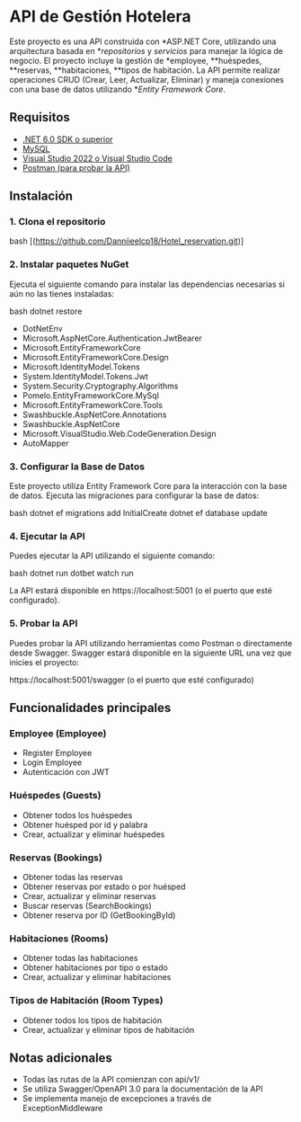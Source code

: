 # API de Gestión Hotelera

Este proyecto es una API construida con *ASP.NET Core, utilizando una arquitectura basada en **repositorios* y *servicios* para manejar la lógica de negocio. El proyecto incluye la gestión de *employee, **huéspedes, **reservas, **habitaciones, **tipos de habitación. La API permite realizar operaciones CRUD (Crear, Leer, Actualizar, Eliminar) y maneja conexiones con una base de datos utilizando **Entity Framework Core*.

## Requisitos

- [.NET 6.0 SDK o superior](https://dotnet.microsoft.com/download/dotnet/6.0)
- [MySQL](https://www.mysql.com/downloads/)
- [Visual Studio 2022 o Visual Studio Code](https://visualstudio.microsoft.com/)
- [Postman (para probar la API)](https://www.postman.com/)

## Instalación

### 1. Clona el repositorio

bash
[(https://github.com/Danniieelcp18/Hotel_reservation.git)]


### 2. Instalar paquetes NuGet
Ejecuta el siguiente comando para instalar las dependencias necesarias si aún no las tienes instaladas:

bash
dotnet restore


- DotNetEnv
- Microsoft.AspNetCore.Authentication.JwtBearer
- Microsoft.EntityFrameworkCore
- Microsoft.EntityFrameworkCore.Design
- Microsoft.IdentityModel.Tokens
- System.IdentityModel.Tokens.Jwt
- System.Security.Cryptography.Algorithms
- Pomelo.EntityFrameworkCore.MySql
- Microsoft.EntityFrameworkCore.Tools
- Swashbuckle.AspNetCore.Annotations
- Swashbuckle.AspNetCore
- Microsoft.VisualStudio.Web.CodeGeneration.Design
- AutoMapper

### 3. Configurar la Base de Datos
Este proyecto utiliza Entity Framework Core para la interacción con la base de datos. Ejecuta las migraciones para configurar la base de datos:

bash
dotnet ef migrations add InitialCreate
dotnet ef database update


### 4. Ejecutar la API
Puedes ejecutar la API utilizando el siguiente comando:

bash
dotnet run 
dotbet watch run


La API estará disponible en https://localhost:5001 (o el puerto que esté configurado).

### 5. Probar la API
Puedes probar la API utilizando herramientas como Postman o directamente desde Swagger. Swagger estará disponible en la siguiente URL una vez que inicies el proyecto:

https://localhost:5001/swagger (o el puerto que esté configurado)

## Funcionalidades principales

### Employee (Employee)
- Register Employee
- Login Employee
- Autenticación con JWT

### Huéspedes (Guests)
- Obtener todos los huéspedes
- Obtener huésped por id y palabra 
- Crear, actualizar y eliminar huéspedes

### Reservas (Bookings)
- Obtener todas las reservas
- Obtener reservas por estado o por huésped
- Crear, actualizar y eliminar reservas
- Buscar reservas (SearchBookings)
- Obtener reserva por ID (GetBookingById)

### Habitaciones (Rooms)
- Obtener todas las habitaciones
- Obtener habitaciones por tipo o estado
- Crear, actualizar y eliminar habitaciones

### Tipos de Habitación (Room Types)
- Obtener todos los tipos de habitación
- Crear, actualizar y eliminar tipos de habitación

## Notas adicionales
- Todas las rutas de la API comienzan con api/v1/
- Se utiliza Swagger/OpenAPI 3.0 para la documentación de la API
- Se implementa manejo de excepciones a través de ExceptionMiddleware

